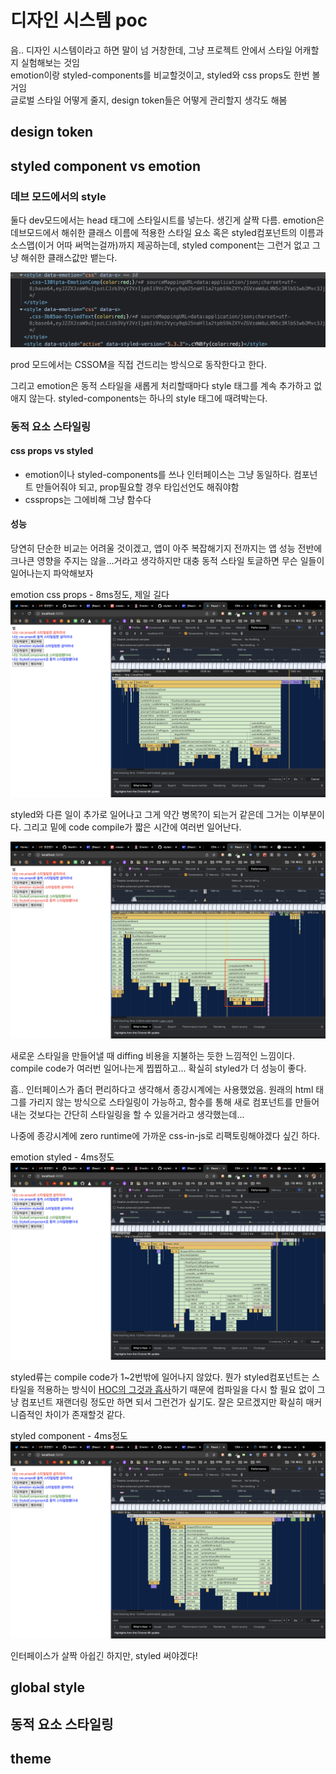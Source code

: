 # 디자인 시스템 poc

음.. 디자인 시스템이라고 하면 말이 넘 거창한데, 그냥 프로젝트 안에서 스타일 어캐할지 실험해보는 것임  
emotion이랑 styled-components를 비교할것이고, styled와 css props도 한번 볼거임  
글로벌 스타일 어떻게 줄지, design token들은 어떻게 관리할지 생각도 해봄

## design token


## styled component vs emotion

### 데브 모드에서의 style

둘다 dev모드에서는 head 태그에 스타일시트를 넣는다. 생긴게 살짝 다름. emotion은 데브모드에서 해쉬한 클래스 이름에 적용한 스타일 요소 혹은 styled컴포넌트의 이름과 소스맵(이거 어따 써먹는걸까)까지 제공하는데, styled component는 그런거 없고 그냥 해쉬한 클래스값만 뱉는다.

![헤드스타일](image/head.png)

prod 모드에서는 CSSOM을 직접 건드리는 방식으로 동작한다고 한다.

그리고 emotion은 동적 스타일을 새롭게 처리할때마다 style 태그를 계속 추가하고 없애지 않는다. styled-components는 하나의 style 태그에 때려박는다. 

### 동적 요소 스타일링

#### css props vs styled

- emotion이나 styled-components를 쓰나 인터페이스는 그냥 동일하다. 컴포넌트 만들어줘야 되고, prop필요할 경우 타입선언도 해줘야함
- cssprops는 그에비해 그냥 함수다

#### 성능

당연히 단순한 비교는 어려울 것이겠고, 앱이 아주 복잡해기지 전까지는 앱 성능 전반에 크나큰 영향을 주지는 않을...거라고 생각하지만 대충 동적 스타일 토글하면 무슨 일들이 일어나는지 파악해보자

emotion css props - 8ms정도, 제일 길다
![헤드스타일](image/css-props.png)

styled와 다른 일이 추가로 일어나고 그게 약간 병목?이 되는거 같은데 그거는 이부분이다. 그리고 밑에 code compile가 짧은 시간에 여러번 일어난다. 

![헤드스타일](image/bottleneck.png)

새로운 스타일을 만들어낼 때 diffing 비용을 지불하는 듯한 느낌적인 느낌이다. compile code가 여러번 일어나는게 찝찝하고... 확실히 styled가 더 성능이 좋다.

흠.. 인터페이스가 좀더 편리하다고 생각해서 종강시계에는 사용했었음. 원래의 html 태그를 가리지 않는 방식으로 스타일링이 가능하고, 함수를 통해 새로 컴포넌트를 만들어내는 것보다는 간단히 스타일링을 할 수 있을거라고 생각했는데...

나중에 종강시계에 zero runtime에 가까운 css-in-js로 리팩토링해야겠다 싶긴 하다.

emotion styled - 4ms정도
![헤드스타일](image/emotion-styled-comp.png)

styled류는 compile code가 1~2번밖에 일어나지 않았다. 뭔가 styled컴포넌트는 스타일을 적용하는 방식이 [HOC의 그것과 흡사](https://github.com/styled-components/styled-components/blob/main/packages/styled-components/src/models/StyledComponent.ts)하기 때문에 컴파일을 다시 할 필요 없이 그냥 컴포넌트 재랜더링 정도만 하면 되서 그런건가 싶기도. 잘은 모르겠지만 확실히 매커니즘적인 차이가 존재할것 같다.

styled component - 4ms정도
![헤드스타일](image/styled-component.png)

인터페이스가 살짝 아쉽긴 하지만, styled 써야겠다! 

## global style

## 동적 요소 스타일링

## theme
